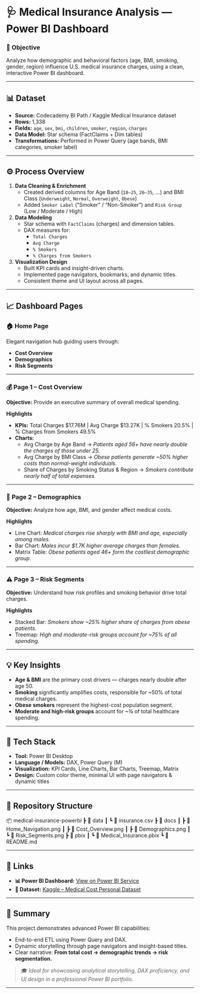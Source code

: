# 🩺 Medical Insurance Analysis — Power BI Dashboard

### 📘 Objective
Analyze how demographic and behavioral factors (age, BMI, smoking, gender, region) influence U.S. medical insurance charges, using a clean, interactive Power BI dashboard.

---

## 📊 Dataset
- **Source:** Codecademy BI Path / Kaggle Medical Insurance dataset  
- **Rows:** 1,338  
- **Fields:** `age`, `sex`, `bmi`, `children`, `smoker`, `region`, `charges`  
- **Data Model:** Star schema (FactClaims + Dim tables)  
- **Transformations:** Performed in Power Query (age bands, BMI categories, smoker label)

---

## ⚙️ Process Overview
1. **Data Cleaning & Enrichment**
   - Created derived columns for Age Band (`18–25`, `26–35`, …) and BMI Class (`Underweight`, `Normal`, `Overweight`, `Obese`)
   - Added `Smoker Label` (“Smoker” / “Non-Smoker”) and `Risk Group` (Low / Moderate / High)
2. **Data Modeling**
   - Star schema with `FactClaims` (charges) and dimension tables.
   - DAX measures for:
     - `Total Charges`
     - `Avg Charge`
     - `% Smokers`
     - `% Charges from Smokers`
3. **Visualization Design**
   - Built KPI cards and insight-driven charts.
   - Implemented page navigators, bookmarks, and dynamic titles.
   - Consistent theme and UI layout across all pages.

---

## 📈 Dashboard Pages

### 🏠 **Home Page**
Elegant navigation hub guiding users through:
- **Cost Overview**
- **Demographics**
- **Risk Segments**

---

### 💰 **Page 1 – Cost Overview**
**Objective:** Provide an executive summary of overall medical spending.

**Highlights**
- **KPIs:** Total Charges \$17.76M | Avg Charge \$13.27K | % Smokers 20.5% | % Charges from Smokers 49.5%
- **Charts:**
  - Avg Charge by Age Band → *Patients aged 56+ have nearly double the charges of those under 25.*
  - Avg Charge by BMI Class → *Obese patients generate ~50% higher costs than normal-weight individuals.*
  - Share of Charges by Smoking Status & Region → *Smokers contribute nearly half of total expenses.*

---

### 👥 **Page 2 – Demographics**
**Objective:** Analyze how age, BMI, and gender affect medical costs.

**Highlights**
- Line Chart: *Medical charges rise sharply with BMI and age, especially among males.*
- Bar Chart: *Males incur \$1.7K higher average charges than females.*
- Matrix Table: *Obese patients aged 46+ form the costliest demographic group.*

---

### ⚠️ **Page 3 – Risk Segments**
**Objective:** Understand how risk profiles and smoking behavior drive total charges.

**Highlights**
- Stacked Bar: *Smokers show ~25% higher share of charges from obese patients.*
- Treemap: *High and moderate-risk groups account for ~75% of all spending.*

---

## 💡 Key Insights
- **Age & BMI** are the primary cost drivers — charges nearly double after age 50.  
- **Smoking** significantly amplifies costs, responsible for ~50% of total medical charges.  
- **Obese smokers** represent the highest-cost population segment.  
- **Moderate and high-risk groups** account for ~¾ of total healthcare spending.  

---

## 🧰 Tech Stack
- **Tool:** Power BI Desktop  
- **Language / Models:** DAX, Power Query (M)  
- **Visualization:** KPI Cards, Line Charts, Bar Charts, Treemap, Matrix  
- **Design:** Custom color theme, minimal UI with page navigators & dynamic titles  

---

## 📂 Repository Structure
📦 medical-insurance-powerbi
┣ 📂 data
┃ ┗ 📄 insurance.csv
┣ 📂 docs
┃ ┣ 📄 Home_Navigation.png
┃ ┣ 📄 Cost_Overview.png
┃ ┣ 📄 Demographics.png
┃ ┗ 📄 Risk_Segments.png
┣ 📂 pbix
┃ ┗ 📄 Medical_Insurance.pbix
┗ 📄 README.md

---

## 🔗 Links
- **📊 Power BI Dashboard:** [View on Power BI Service](https://app.powerbi.com/view?r=eyJrIjoiZjY5ZWJlODEtNzY4MS00MDFiLTlmZDMtNzY0NTE2YWViZjVhIiwidCI6IjE0MzVkNzQxLTFiYjAtNGE4Ny1hNGIwLWQ0NzIyODY5NDQyNiJ9)
- **📁 Dataset:** [Kaggle – Medical Cost Personal Dataset](https://www.kaggle.com/datasets/mirichoi0218/insurance)

---

## 🧠 Summary
This project demonstrates advanced Power BI capabilities:
- End-to-end ETL using Power Query and DAX.
- Dynamic storytelling through page navigators and insight-based titles.
- Clear narrative: **From total cost → demographic trends → risk segmentation.**

> 🎓 *Ideal for showcasing analytical storytelling, DAX proficiency, and UI design in a professional Power BI portfolio.*

---

